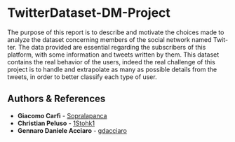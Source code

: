 # TwitterDataset-DM-Project

The purpose of this report is to describe and motivate the choices made to
analyze the dataset concerning members of the social network named Twit-
ter. The data provided are essential regarding the subscribers of this platform,
with some information and tweets written by them. This dataset contains the
real behavior of the users, indeed the real challenge of this project is to handle
and extrapolate as many as possible details from the tweets, in order to better
classify each type of user.


## Authors & References

* **Giacomo Carfì** - [Sopralapanca](https://github.com/Sopralapanca)
* **Christian Peluso** - [1Stohk1](https://github.com/1Stohk1)
* **Gennaro Daniele Acciaro** - [gdacciaro](https://github.com/gdacciaro)

